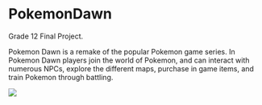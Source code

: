 # PokemonDawn

Grade 12 Final Project.

Pokemon Dawn is a remake of the popular Pokemon game series. In Pokemon Dawn players join the world of Pokemon, and can interact
with numerous NPCs, explore the different maps, purchase in game items, and train Pokemon through battling.

<img src="x"></img>
